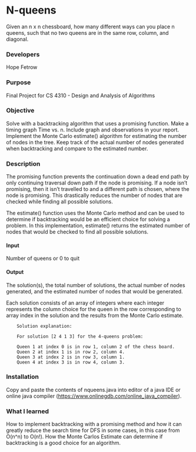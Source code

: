 # N-queens
Given an n x n chessboard, how many different ways can you place n queens, such that no two queens are in the same row,       column, and diagonal.

### Developers 
Hope Fetrow 

### Purpose
Final Project for CS 4310 - Design and Analysis of Algorithms

### Objective
Solve with a backtracking algorithm that uses a promising function. Make a timing graph Time vs. n. Include graph and observations in your report. Implement the Monte Carlo estimate() algorithm for estimating the number of nodes in the tree. Keep track of the actual number of nodes generated when backtracking and compare to the estimated number.  

### Description 
The promising function prevents the continuation down a dead end path by only continuing traversal down path if the node is promising. If a node isn’t promising, then it isn’t travelled to and a different path is chosen, where the node is promising. This drastically reduces the number of nodes that are checked while finding all possible solutions. 

The estimate() function uses the Monte Carlo method and can be used to determine if backtracking would be an efficient choice for solving a problem. In this implementation, estimate() returns the estimated number of nodes that would be checked to find all possible solutions. 

#### Input 
Number of queens or 0 to quit 

#### Output
The solution(s), the total number of solutions, the actual number of nodes generated, and the estimated number of nodes that would be generated. 
   
Each solution consists of an array of integers where each integer represents the column choice for the queen in the row corresponding to array index in the solution and the results from the Monte Carlo estimate. 
    
    	Solution explanation:
		 
		For solution [2 4 1 3] for the 4-queens problem:
	  
		Queen 1 at index 0 is in row 1, column 2 of the chess board. 
		Queen 2 at index 1 is in row 2, column 4. 
		Queen 3 at index 2 is in row 3, column 1. 
		Queen 4 at index 3 is in row 4, column 3.

### Installation 
Copy and paste the contents of nqueens.java into editor of a java IDE or online java compiler (https://www.onlinegdb.com/online_java_compiler). 

### What I learned 
How to implement backtracking with a promising method and how it can greatly reduce the search time for DFS in some cases, in this case from O(n^n) to O(n!). How the Monte Carlos Estimate can determine if backtracking is a good choice for an algorithm. 
  
  
